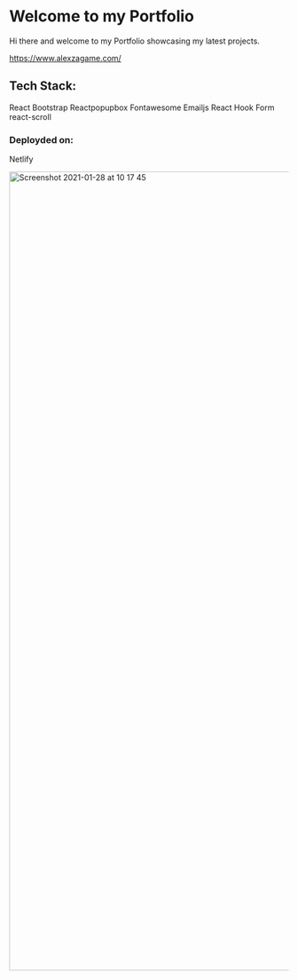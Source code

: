 # Welcome to my Portfolio

Hi there and welcome to my Portfolio showcasing my latest projects. 

https://www.alexzagame.com/

## Tech Stack:

React
Bootstrap
Reactpopupbox
Fontawesome
Emailjs
React Hook Form
react-scroll

### Deployded on:

Netlify


<img width="1440" alt="Screenshot 2021-01-28 at 10 17 45" src="https://user-images.githubusercontent.com/59875556/106116745-916d3d00-6152-11eb-9daa-e86c73b4059c.png">

